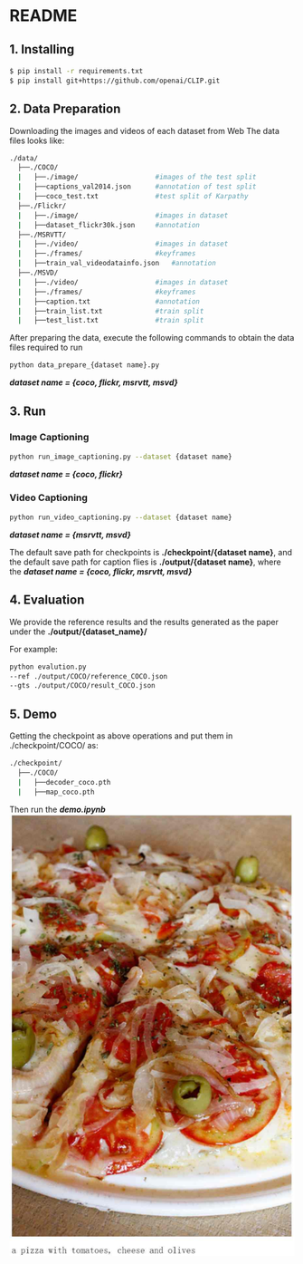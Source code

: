 # README

## 1. Installing

```bash
$ pip install -r requirements.txt
$ pip install git+https://github.com/openai/CLIP.git
```

## 2. Data Preparation
Downloading the images and videos of each dataset from Web
The data files looks like:
```bash
./data/
  ├──./COCO/
  |   ├──./image/					#images of the test split
  |   ├──captions_val2014.json		#annotation of test split
  |   ├──coco_test.txt				#test split of Karpathy
  ├──./Flickr/
  |   ├──./image/					#images in dataset
  |   ├──dataset_flickr30k.json		#annotation
  ├──./MSRVTT/
  |   ├──./video/					#images in dataset
  |   ├──./frames/					#keyframes
  |   ├──train_val_videodatainfo.json	#annotation
  ├──./MSVD/
  |   ├──./video/					#images in dataset
  |   ├──./frames/					#keyframes
  |   ├──caption.txt				#annotation
  |   ├──train_list.txt				#train split
  |   ├──test_list.txt				#train split
```

After preparing the data, execute the following commands to obtain the data files required to run

```bash
python data_prepare_{dataset name}.py
```
***dataset name = {coco, flickr, msrvtt, msvd}***

## 3. Run

### Image Captioning
```bash
python run_image_captioning.py --dataset {dataset name}
```
***dataset name = {coco, flickr}***

### Video Captioning
```bash
python run_video_captioning.py --dataset {dataset name}
```
***dataset name = {msrvtt, msvd}***

The default save path for checkpoints is **./checkpoint/{dataset name}**, and the default save path for caption flies is **./output/{dataset name}**, where the ***dataset name = {coco, flickr, msrvtt, msvd}***

## 4. Evaluation
We provide the reference results and the results generated as the paper under the **./output/{dataset_name}/**

For example:
```bash
python evalution.py 
--ref ./output/COCO/reference_COCO.json
--gts ./output/COCO/result_COCO.json
```


## 5. Demo
Getting the checkpoint as above operations and put them in ./checkpoint/COCO/ as:
```bash
./checkpoint/
  ├──./COCO/
  |   ├──decoder_coco.pth
  |   ├──map_coco.pth	
```
Then run the ***demo.ipynb***
![](example.jpeg?v=1&type=image)

